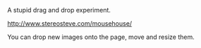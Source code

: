A stupid drag and drop experiment.

http://www.stereosteve.com/mousehouse/

You can drop new images onto the page, move and resize them.
